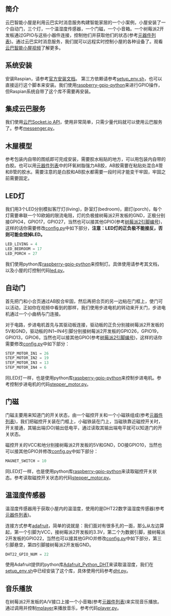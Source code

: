 简介
--------

云巴智能小屋是利用云巴实时消息服务构建智能家居的一个小案例，小屋安装了一个自动门，三个灯，一个温湿度传感器，一个门磁，一个小音箱。一个树莓派2开发板通过GPIO与这些小器件连接，控制他们并获取他们的状态(参考[元器件列表][1])。通过云巴实时消息服务，我们就可以远程实时控制小屋的各种设备了。观看[云巴智能小屋视频][2]了解更多。

系统安装
--------

安装Raspian，请参考[官方安装文档][3]。
第三方依赖请参考[setup_env.sh][4]，也可以直接运行这个脚本来安装。我们使用[raspberry-gpio-python][5]来进行GPIO操作，但Raspian系统自带了这个库不需要再安装。

集成云巴服务
--------

我们使用[云巴Socket.io API][6]，使用非常简单，只需少量代码就可以使用云巴服务了。参考[messenger.py][7]。

木屋模型
--------

参考包装内自带的图纸即可完成安装，需要胶水粘贴的地方，可以用包装内自带的白胶。也可以用[元器件列表][1]中的环氧树脂强力AB胶，AB胶需要在粘贴处混合A管和B管的胶水。需要注意的是白胶和AB胶水都需要一段时间才能变干牢固，牢固之前需要固定。

LED灯
--------

我们用3个LED分别模拟客厅灯(living)，卧室灯(bedroom)，廊灯(porch)，每个灯需要串联一个10欧姆的限流电阻，灯的负极接树莓派2开发板的GND，正极分别接GPIO4，GPIO17，GPIO27，当然也可以接其他GPIO(参考[树莓派2引脚编号][8])，这样的话你需要修改[config.py][9]中如下部分，**注意：LED灯的正负极不能接反，否则可能会烧掉LED。**
```python
LED_LIVING = 4
LED_BEDROOM = 17
LED_PORCH = 27
```

我们使用python库[raspberry-gpio-python][10]来控制灯。具体使用请参考其文档，以及小屋的灯控制代码[led.py][11]。

自动门
--------

首先把门和小合页通过AB胶合牢固，然后再把合页的另一边粘在门框上，使门可以活动，正如你在视频中看到的那样，我们使用步进电机的转动来开关门，步进电机通过一个小曲柄与门连接。

对于电路，步进电机首先与其驱动板连接，驱动板的正负分别接树莓派2开发板的5V和GND，驱动板的IN1~IN4引脚分别接树莓派2开发板的GPIO26，GPIO19，GPIO13，GPIO6，当然也可以接其他GPIO(参考[树莓派2引脚编号][8])，这样的话你需要修改[config.py][9]中如下部分：
```python
STEP_MOTOR_IN1 = 26
STEP_MOTOR_IN2 = 19
STEP_MOTOR_IN3 = 13
STEP_MOTOR_IN4 = 6
```

同LED灯一样，也是使用python库[raspberry-gpio-python][10]来控制步进电机。参考控制步进电机的代码[stepper_motor.py][12]。

门磁
--------

门磁主要用来知道门的开关状态，由一个磁控开关和一个小磁铁组成(参考[元器件列表][1])，我们把磁控开关装在门框上，小磁铁装在门上，当磁铁靠近磁控开关时，开关接通，其输出端(DO)输出低电平，通过读取其输出端电平就可以知道门的开关状态。

磁控开关的VCC和地分别接树莓派2开发板的5V和GND，DO接GPIO10，当然也可以接其他GPIO并修改[config.py][9]中如下部分：
```python
MAGNET_SWITCH = 10
```

同LED灯一样，也是使用python库[raspberry-gpio-python][10]来读取磁控开关状态。参考读取磁控开关状态的代码[stepper_motor.py][13]。

温湿度传感器
--------

温湿度传感器用于获取小屋内的温湿度，使用的是DHT22数字温湿度传感器(参考[元器件列表][1])。

连接方式参考[adafruit][14]，简单的说就是：我们面对有很多孔的一面，那么从左边算起，第一个引脚为VCC，接树莓派2开发板的3.3V，第二个为数据引脚，接树莓派2开发板的GPIO22，当然也可以接其他GPIO并修改[config.py][9]中如下部分，第三引脚悬空，第四引脚接树莓派2开发板GND。
```python
DHT22_GPIO_NUM = 22
```

使用Adafruit提供的python库[Adafruit_Python_DHT][15]来读取温湿度，我们在[setup_env.sh][4]中已经安装了这个库，具体使用代码参考[dht.py][16]。

音乐播放
------

在树莓派2开发板的A/V接口上接一个小音箱(参考[元器件列表][1])来实现音乐播放。通过调用并控制[mplayer][17]来播放音乐，参考代码[player.py][18]。


[1]: https://github.com/yunbademo/yunba-smarthome/blob/master/doc/purchase_list.md
[2]: http://yunba.io
[3]: https://www.raspberrypi.org/documentation/installation/installing-images/README.md
[4]: https://github.com/yunbademo/yunba-smarthome/blob/master/setup_env.sh
[5]: http://sourceforge.net/p/raspberry-gpio-python/wiki/Examples/
[6]: http://yunba.io/docs2/socket.io_API/
[7]: https://github.com/yunbademo/yunba-smarthome/blob/master/messenger.py
[8]: https://www.raspberrypi.org/documentation/usage/gpio-plus-and-raspi2/
[9]: https://github.com/yunbademo/yunba-smarthome/blob/master/config.py
[10]: http://sourceforge.net/p/raspberry-gpio-python/wiki/Examples/
[11]: https://github.com/yunbademo/yunba-smarthome/blob/master/led.py
[12]: https://github.com/yunbademo/yunba-smarthome/blob/master/stepper_motor.py
[13]: https://github.com/yunbademo/yunba-smarthome/blob/master/magnet_sw.py
[14]: https://www.adafruit.com/products/385
[15]: https://github.com/adafruit/Adafruit_Python_DHT
[16]: https://github.com/yunbademo/yunba-smarthome/blob/master/dht.py
[17]: http://www.mplayerhq.hu/
[18]: https://github.com/yunbademo/yunba-smarthome/blob/master/player.py
